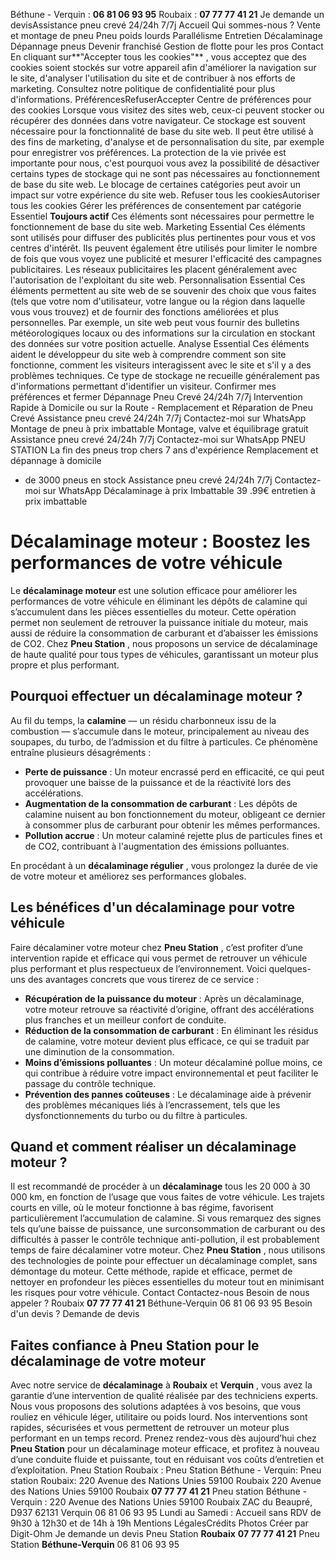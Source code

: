 Béthune - Verquin : **06 81 06 93 95**
Roubaix : **07 77 77 41 21**
Je demande un devisAssistance pneu crevé 24/24h 7/7j
Accueil
Qui sommes-nous ?
Vente et montage de pneu
Pneu poids lourds
Parallélisme
Entretien
Décalaminage
Dépannage pneus 
Devenir franchisé
Gestion de flotte pour les pros
Contact
En cliquant sur**"Accepter tous les cookies"** , vous acceptez que des cookies soient stockés sur votre appareil afin d'améliorer la navigation sur le site, d'analyser l'utilisation du site et de contribuer à nos efforts de marketing. Consultez notre politique de confidentialité pour plus d'informations.
PréférencesRefuserAccepter
Centre de préférences pour des cookies
Lorsque vous visitez des sites web, ceux-ci peuvent stocker ou récupérer des données dans votre navigateur. Ce stockage est souvent nécessaire pour la fonctionnalité de base du site web. Il peut être utilisé à des fins de marketing, d'analyse et de personnalisation du site, par exemple pour enregistrer vos préférences. La protection de la vie privée est importante pour nous, c'est pourquoi vous avez la possibilité de désactiver certains types de stockage qui ne sont pas nécessaires au fonctionnement de base du site web. Le blocage de certaines catégories peut avoir un impact sur votre expérience du site web.
Refuser tous les cookiesAutoriser tous les cookies
Gérer les préférences de consentement par catégorie
Essentiel
**Toujours actif**
Ces éléments sont nécessaires pour permettre le fonctionnement de base du site web.
Marketing
Essential
Ces éléments sont utilisés pour diffuser des publicités plus pertinentes pour vous et vos centres d'intérêt. Ils peuvent également être utilisés pour limiter le nombre de fois que vous voyez une publicité et mesurer l'efficacité des campagnes publicitaires. Les réseaux publicitaires les placent généralement avec l'autorisation de l'exploitant du site web.
Personnalisation
Essential
Ces éléments permettent au site web de se souvenir des choix que vous faites (tels que votre nom d'utilisateur, votre langue ou la région dans laquelle vous vous trouvez) et de fournir des fonctions améliorées et plus personnelles. Par exemple, un site web peut vous fournir des bulletins météorologiques locaux ou des informations sur la circulation en stockant des données sur votre position actuelle.
Analyse
Essential
Ces éléments aident le développeur du site web à comprendre comment son site fonctionne, comment les visiteurs interagissent avec le site et s'il y a des problèmes techniques. Ce type de stockage ne recueille généralement pas d'informations permettant d'identifier un visiteur.
Confirmer mes préférences et fermer
Dépannage Pneu Crevé 24/24h 7/7j
Intervention Rapide à Domicile ou sur la Route - Remplacement et Réparation de Pneu Crevé
Assistance pneu crevé 24/24h 7/7j
Contactez-moi sur WhatsApp
Montage de pneu
à prix imbattable
Montage, valve et équilibrage gratuit
Assistance pneu crevé 24/24h 7/7j
Contactez-moi sur WhatsApp
PNEU STATION
La fin des pneus trop chers
7 ans d'expérience
Remplacement et dépannage à domicile
+ de 3000 pneus en stock
Assistance pneu crevé 24/24h 7/7j
Contactez-moi sur WhatsApp
Décalaminage à prix 
Imbattable
39
.99€
entretien à prix
imbattable
# Décalaminage moteur : Boostez les performances de votre véhicule
Le **décalaminage moteur** est une solution efficace pour améliorer les performances de votre véhicule en éliminant les dépôts de calamine qui s’accumulent dans les pièces essentielles du moteur. Cette opération permet non seulement de retrouver la puissance initiale du moteur, mais aussi de réduire la consommation de carburant et d’abaisser les émissions de CO2. Chez **Pneu Station** , nous proposons un service de décalaminage de haute qualité pour tous types de véhicules, garantissant un moteur plus propre et plus performant.
## Pourquoi effectuer un décalaminage moteur ?
Au fil du temps, la **calamine** — un résidu charbonneux issu de la combustion — s’accumule dans le moteur, principalement au niveau des soupapes, du turbo, de l’admission et du filtre à particules. Ce phénomène entraîne plusieurs désagréments :
  * **Perte de puissance** : Un moteur encrassé perd en efficacité, ce qui peut provoquer une baisse de la puissance et de la réactivité lors des accélérations.
  * **Augmentation de la consommation de carburant** : Les dépôts de calamine nuisent au bon fonctionnement du moteur, obligeant ce dernier à consommer plus de carburant pour obtenir les mêmes performances.
  * **Pollution accrue** : Un moteur calaminé rejette plus de particules fines et de CO2, contribuant à l'augmentation des émissions polluantes.


En procédant à un **décalaminage régulier** , vous prolongez la durée de vie de votre moteur et améliorez ses performances globales.
## Les bénéfices d'un décalaminage pour votre véhicule
Faire décalaminer votre moteur chez **Pneu Station** , c’est profiter d’une intervention rapide et efficace qui vous permet de retrouver un véhicule plus performant et plus respectueux de l’environnement. Voici quelques-uns des avantages concrets que vous tirerez de ce service :
  * **Récupération de la puissance du moteur** : Après un décalaminage, votre moteur retrouve sa réactivité d’origine, offrant des accélérations plus franches et un meilleur confort de conduite.
  * **Réduction de la consommation de carburant** : En éliminant les résidus de calamine, votre moteur devient plus efficace, ce qui se traduit par une diminution de la consommation.
  * **Moins d’émissions polluantes** : Un moteur décalaminé pollue moins, ce qui contribue à réduire votre impact environnemental et peut faciliter le passage du contrôle technique.
  * **Prévention des pannes coûteuses** : Le décalaminage aide à prévenir des problèmes mécaniques liés à l’encrassement, tels que les dysfonctionnements du turbo ou du filtre à particules.


## Quand et comment réaliser un décalaminage moteur ?
Il est recommandé de procéder à un **décalaminage** tous les 20 000 à 30 000 km, en fonction de l’usage que vous faites de votre véhicule. Les trajets courts en ville, où le moteur fonctionne à bas régime, favorisent particulièrement l’accumulation de calamine. Si vous remarquez des signes tels qu’une baisse de puissance, une surconsommation de carburant ou des difficultés à passer le contrôle technique anti-pollution, il est probablement temps de faire décalaminer votre moteur.
Chez **Pneu Station** , nous utilisons des technologies de pointe pour effectuer un décalaminage complet, sans démontage du moteur. Cette méthode, rapide et efficace, permet de nettoyer en profondeur les pièces essentielles du moteur tout en minimisant les risques pour votre véhicule.
Contact
Contactez-nous
Besoin de nous appeler ?
Roubaix
**07 77 77 41 21**
Béthune-Verquin
06 81 06 93 95
Besoin d'un devis ?
Demande de devis
## Faites confiance à Pneu Station pour le décalaminage de votre moteur
Avec notre service de **décalaminage** à **Roubaix** et **Verquin** , vous avez la garantie d’une intervention de qualité réalisée par des techniciens experts. Nous vous proposons des solutions adaptées à vos besoins, que vous rouliez en véhicule léger, utilitaire ou poids lourd. Nos interventions sont rapides, sécurisées et vous permettent de retrouver un moteur plus performant en un temps record.
Prenez rendez-vous dès aujourd’hui chez **Pneu Station** pour un décalaminage moteur efficace, et profitez à nouveau d’une conduite fluide et puissante, tout en réduisant vos coûts d’entretien et d’exploitation.
Pneu Station Roubaix :
Pneu Station Béthune - Verquin:
Pneu station Roubaix:
220 Avenue des Nations Unies 59100 Roubaix
220 Avenue des Nations Unies 59100 Roubaix
**07 77 77 41 21**
Pneu station Béthune - Verquin :
220 Avenue des Nations Unies 59100 Roubaix
ZAC du Beaupré, D937 62131 Verquin
06 81 06 93 95
Lundi au Samedi : Accueil sans RDV de 9h30 à 12h30 et de 14h à 19h
Mentions LégalesCrédits Photos
Créer par Digit-Ohm
Je demande un devis
Pneu Station
**Roubaix**
**07 77 77 41 21**
Pneu Station
**Béthune-Verquin**
06 81 06 93 95

